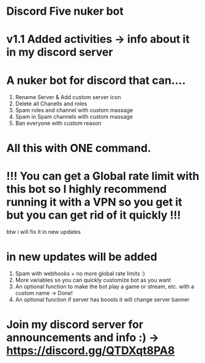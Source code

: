 # Discord Five nuker bot

# v1.1 Added activities → info about it in my discord server

# A nuker bot for discord that can....

1. Rename Server & Add custom server icon
2. Delete all Chanells and roles
3. Spam roles and channel with custom massage
4. Spam in Spam channels with custom massage
5. Ban everyone with custom reason

# All this with ONE command.

# !!! You can get a Global rate limit with this bot so I highly recommend running it with a VPN so you get it but you can get rid of it quickly !!!

btw i will fix it in new updates

# in new updates will be added

1. Spam with webhooks + no more global rate limits :)
2. More variables so you can quickly customize bot as you want
3. An optional function to make the bot play a game or stream, etc. with a custom name → Done!
4. An optional function if server has boosts it will change server banner

# Join my discord server for announcements and info :) → https://discord.gg/QTDXqt8PA8
